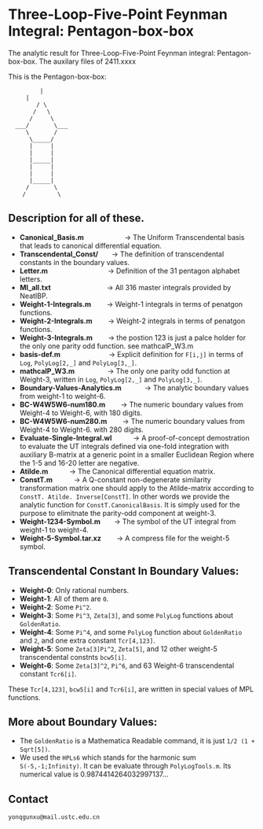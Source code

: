# Three-Loop-Five-Point Feynman Integral: Pentagon-box-box
The analytic result for Three-Loop-Five-Point Feynman integral: Pentagon-box-box.  The auxilary files of 2411.xxxx

This is the Pentagon-box-box:

	         |	
	 	 |
	        / \
	       /   \ 
	      /	    \
	  ___/       \___
	     \       /
	      \_____/
	      |     |
	      |     |
	      |_____|
	      |     |
	      |     |
	      |_____|
	     /	     \
	    /         \


## Description for all of these.  
*   **Canonical_Basis.m** 	&nbsp;&nbsp;&nbsp;&nbsp;&nbsp;&nbsp;&nbsp;&nbsp;&nbsp;&nbsp;&nbsp;&nbsp;&nbsp;&nbsp;&nbsp;&nbsp;&nbsp;&nbsp;&nbsp;	&rarr; The Uniform Transcendental basis that leads to canonical differential equation. 
*   **Transcendental_Const/** &nbsp;&nbsp;&nbsp;&nbsp;&nbsp;  &rarr; The definition of transcendental constants in the boundary values. 
*   **Letter.m**  &nbsp;&nbsp;&nbsp;&nbsp;&nbsp;&nbsp;&nbsp;&nbsp;&nbsp;&nbsp;&nbsp;&nbsp;&nbsp;&nbsp;&nbsp;&nbsp;&nbsp;&nbsp;&nbsp;&nbsp;&nbsp;&nbsp;&nbsp;&nbsp;&nbsp;&nbsp;&nbsp;&nbsp;&nbsp;	&rarr; Definition of the 31 pentagon alphabet letters. 
*   **MI_all.txt** &nbsp;&nbsp;&nbsp;&nbsp;&nbsp;&nbsp;&nbsp;&nbsp;&nbsp;&nbsp;&nbsp;&nbsp;&nbsp;&nbsp;&nbsp;&nbsp;&nbsp;&nbsp;&nbsp;&nbsp;&nbsp;&nbsp;&nbsp;&nbsp;&nbsp;&nbsp;&nbsp;	&rarr; All 316 master integrals provided by NeatIBP. 
*   **Weight-1-Integrals.m** &nbsp;&nbsp;&nbsp;&nbsp;&nbsp;&nbsp;	&rarr; Weight-1 integrals in terms of penatgon functions.
*   **Weight-2-Integrals.m** &nbsp;&nbsp;&nbsp;&nbsp;&nbsp;&nbsp;	&rarr; Weight-2 integrals in terms of penatgon functions.
*   **Weight-3-Integrals.m** &nbsp;&nbsp;&nbsp;&nbsp;&nbsp;&nbsp;	&rarr; the postion 123 is just a palce holder for the only one parity odd function. see mathcalP_W3.m
*   **basis-def.m** &nbsp;&nbsp;&nbsp;&nbsp;&nbsp;&nbsp;&nbsp;&nbsp;&nbsp;&nbsp;&nbsp;&nbsp;&nbsp;&nbsp;&nbsp;&nbsp;&nbsp;&nbsp;&nbsp;&nbsp;&nbsp;&nbsp;&nbsp;		&rarr; Explicit definition for `F[i,j]` in terms of `Log`, `PolyLog[2,_]` and  `PolyLog[3,_]`. 
*   **mathcalP_W3.m** &nbsp;&nbsp;&nbsp;&nbsp;&nbsp;&nbsp;&nbsp;&nbsp;&nbsp;&nbsp;&nbsp;&nbsp;&nbsp;&nbsp;&nbsp;		&rarr; The only one parity odd function at Weight-3, written in `Log`, `PolyLog[2,_]` and  `PolyLog[3,_]`. 
*   **Boundary-Values-Analytics.m** &nbsp;&nbsp;&nbsp;&nbsp;&nbsp;&nbsp;&nbsp;&nbsp;&nbsp;&nbsp;		&rarr; The analytic boundary values from weight-1 to weight-6.
*   **BC-W4W5W6-num180.m** &nbsp;&nbsp;&nbsp;&nbsp;&nbsp;&nbsp;   &rarr; The numeric boundary values from Weight-4 to Weight-6, with 180 digits.
*   **BC-W4W5W6-num280.m** &nbsp;&nbsp;&nbsp;&nbsp;&nbsp;&nbsp;   &rarr; The numeric boundary values from Weight-4 to Weight-6. with 280 digits.
*   **Evaluate-Single-Integral.wl** &nbsp;&nbsp;&nbsp;&nbsp;&nbsp;&nbsp;&nbsp;&nbsp;&nbsp;   &rarr; A proof-of-concept demostration to evaluate the UT integrals defined via one-fold integration with auxiliary B-matrix at a generic point in a smaller Euclidean Region where the 1-5 and 16-20 letter are negative.
*   **Atilde.m** &nbsp;&nbsp;&nbsp;&nbsp;&nbsp;&nbsp;&nbsp;&nbsp;&nbsp;   &rarr; The Canonical differential equation matrix.
*   **ConstT.m** &nbsp;&nbsp;&nbsp;&nbsp;&nbsp;&nbsp;&nbsp;&nbsp;&nbsp;   &rarr; A Q-constant non-degenerate similarity transformation matrix one should apply to the Atilde-matrix according to `ConstT. Atilde. Inverse[ConstT]`. In other words we provide the analytic function for `ConstT.CanonicalBasis`. It is simply used for the purpose to elimitnate the parity-odd component at weight-3. 
*   **Weight-1234-Symbol.m**&nbsp;&nbsp;&nbsp;&nbsp;&nbsp;&nbsp;   &rarr; The symbol of the UT integral from weight-1 to weight-4. 
*   **Weight-5-Symbol.tar.xz** &nbsp;&nbsp;&nbsp;&nbsp;&nbsp;&nbsp;   &rarr; A compress file for the weight-5 symbol. 

## Transcendental Constant In Boundary Values: 
*   **Weight-0**: Only rational numbers.
*   **Weight-1**: All of them are `0`.
*   **Weight-2**: Some `Pi^2`. 
*   **Weight-3**: Some `Pi^3`, `Zeta[3]`, and some `PolyLog` functions about `GoldenRatio`. 
*   **Weight-4**: Some `Pi^4`, and some `PolyLog` function about `GoldenRatio` and `2`, and one extra constant `Tcr[4,123]`.
*   **Weight-5**: Some `Zeta[3]Pi^2`, `Zeta[5]`, and 12 other weight-5 transcendental constnts `bcw5[i]`. 
*   **Weight-6**: Some `Zeta[3]^2`, `Pi^6`, and 63 Weight-6 transcendental constant `Tcr6[i]`. 

These `Tcr[4,123]`, `bcw5[i]` and `Tcr6[i]`, are written in special values of MPL functions.

## More about Boundary Values: 
*   The `GoldenRatio` is a Mathematica Readable command, it is just `1/2 (1 + Sqrt[5])`. 
*   We used the `HPLs6` which stands for the harmonic sum `S(-5,-1;Infinity)`. It can be evaluate through `PolyLogTools.m`. Its numerical value is 0.9874414264032997137...


## Contact
`yonqgunxu@mail.ustc.edu.cn`




